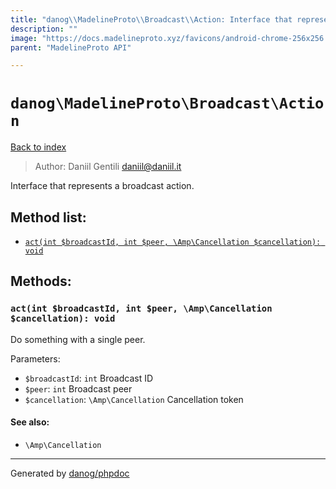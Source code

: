 ```yaml
---
title: "danog\\MadelineProto\\Broadcast\\Action: Interface that represents a broadcast action."
description: ""
image: "https://docs.madelineproto.xyz/favicons/android-chrome-256x256.png"
parent: "MadelineProto API"

---
```

# `danog\MadelineProto\Broadcast\Action`
[Back to index](../../../index.html)

> Author: Daniil Gentili <daniil@daniil.it>  
  

Interface that represents a broadcast action.  




## Method list:
* [`act(int $broadcastId, int $peer, \Amp\Cancellation $cancellation): void`](#actint-broadcastid-int-peer-ampcancellation-cancellation-void)

## Methods:
### `act(int $broadcastId, int $peer, \Amp\Cancellation $cancellation): void`

Do something with a single peer.


Parameters:

* `$broadcastId`: `int` Broadcast ID  
* `$peer`: `int` Broadcast peer  
* `$cancellation`: `\Amp\Cancellation` Cancellation token  


#### See also: 
* `\Amp\Cancellation`




---
Generated by [danog/phpdoc](https://phpdoc.daniil.it)
